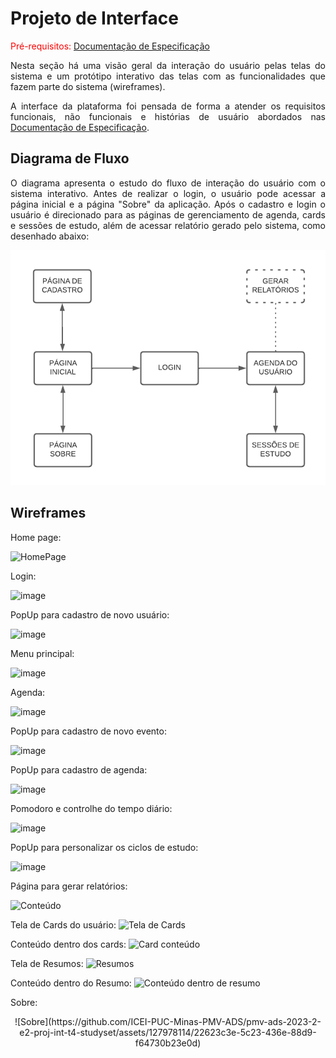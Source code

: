
# Projeto de Interface

<span style="color:red">Pré-requisitos: <a href="2-Especificação do Projeto.md"> Documentação de Especificação</a></span>
<div align="justify">
 
Nesta seção há uma visão geral da interação do usuário pelas telas do sistema e um protótipo interativo das telas com as funcionalidades que fazem parte do sistema (wireframes).

A interface da plataforma foi pensada de forma a atender os requisitos funcionais, não funcionais e histórias de usuário abordados nas <a href="2-Especificação do Projeto.md"> Documentação de Especificação</a>.

</div>

## Diagrama de Fluxo

<div align="justify">
 
O diagrama apresenta o estudo do fluxo de interação do usuário com o sistema interativo. Antes de realizar o login, o usuário pode acessar a página inicial e a página "Sobre" da aplicação. Após o cadastro e login o usuário é direcionado para as páginas de gerenciamento de agenda, cards e sessões de estudo, além de acessar relatório gerado pelo sistema, como desenhado abaixo:

</div>

<div align="center">
<img width= "600" src="img/diagrama_Fluxo.png">
</div>

## Wireframes


Home page:


 
![HomePage](https://github.com/ICEI-PUC-Minas-PMV-ADS/pmv-ads-2023-2-e2-proj-int-t4-studyset/assets/19398297/7dd85f1a-0d39-4f23-b1c6-d388ea2efa7b)




Login:
 
![image](https://github.com/ICEI-PUC-Minas-PMV-ADS/pmv-ads-2023-2-e2-proj-int-t4-studyset/assets/19398297/0e8b5668-b947-474b-a609-68af27124cbf)




PopUp para cadastro de novo usuário:
 
![image](https://github.com/ICEI-PUC-Minas-PMV-ADS/pmv-ads-2023-2-e2-proj-int-t4-studyset/assets/19398297/9b9d6371-0e8d-42a0-a38c-ac5be4287e89)



Menu principal:

![image](https://github.com/ICEI-PUC-Minas-PMV-ADS/pmv-ads-2023-2-e2-proj-int-t4-studyset/assets/19398297/6400aa26-b1cb-4779-b725-09ea4a5d0d18)


Agenda:

![image](https://github.com/ICEI-PUC-Minas-PMV-ADS/pmv-ads-2023-2-e2-proj-int-t4-studyset/assets/19398297/c702f50a-9361-42e2-8647-963d4e3a5f24)

PopUp para cadastro de novo evento:

![image](https://github.com/ICEI-PUC-Minas-PMV-ADS/pmv-ads-2023-2-e2-proj-int-t4-studyset/assets/19398297/12fd347f-e889-46c6-bf45-03c2945d8fe2)

PopUp para cadastro de agenda:

![image](https://github.com/ICEI-PUC-Minas-PMV-ADS/pmv-ads-2023-2-e2-proj-int-t4-studyset/assets/19398297/8b42dff2-d217-4f1f-a421-7c517ba5ad21)


Pomodoro e controlhe do tempo diário:

![image](https://github.com/ICEI-PUC-Minas-PMV-ADS/pmv-ads-2023-2-e2-proj-int-t4-studyset/assets/19398297/d8607fec-44cc-4811-be7b-3c7cbedd863f)


PopUp para personalizar os ciclos de estudo:

![image](https://github.com/ICEI-PUC-Minas-PMV-ADS/pmv-ads-2023-2-e2-proj-int-t4-studyset/assets/19398297/8563dd53-ffcf-4a1a-a488-f8dbc5416061)

Página para gerar relatórios:

![Conteúdo](https://github.com/ICEI-PUC-Minas-PMV-ADS/pmv-ads-2023-2-e2-proj-int-t4-studyset/assets/19398297/2e6a303a-bf43-4d61-b12e-24049bc2111e)

Tela de Cards do usuário:
![Tela de Cards](https://github.com/ICEI-PUC-Minas-PMV-ADS/pmv-ads-2023-2-e2-proj-int-t4-studyset/assets/127978114/ce3a3632-ff97-43e4-b459-57cab56ccdf6)

Conteúdo dentro dos cards:
![Card conteúdo](https://github.com/ICEI-PUC-Minas-PMV-ADS/pmv-ads-2023-2-e2-proj-int-t4-studyset/assets/127978114/6b718a0a-b5bb-4f37-ac83-31de1e61332f)

Tela de Resumos:
![Resumos](https://github.com/ICEI-PUC-Minas-PMV-ADS/pmv-ads-2023-2-e2-proj-int-t4-studyset/assets/127978114/733de206-22c3-44cc-b1df-d6b5555b68b1)

Conteúdo dentro do Resumo:
![Conteúdo dentro de resumo](https://github.com/ICEI-PUC-Minas-PMV-ADS/pmv-ads-2023-2-e2-proj-int-t4-studyset/assets/127978114/e387a4da-a737-4054-a659-75d1f2a12aea)

Sobre:
<div align="center">
![Sobre](https://github.com/ICEI-PUC-Minas-PMV-ADS/pmv-ads-2023-2-e2-proj-int-t4-studyset/assets/127978114/22623c3e-5c23-436e-88d9-f64730b23e0d)
</div>
